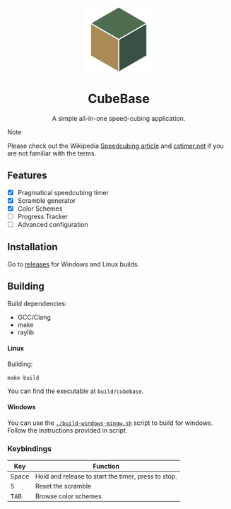 <p align=center>
  <img src="./resources/icon.png">
  <h1 align=center>CubeBase</h1>
  <p align=center>A simple all-in-one speed-cubing application.</p>
</p>


> [!NOTE]
> Please check out the Wikipedia [Speedcubing article](https://en.wikipedia.org/wiki/Speedcubing) and [cstimer.net](https://cstimer.net) if you are not familiar with the terms.


## Features

- [X] Pragmatical speedcubing timer
- [X] Scramble generator
- [X] Color Schemes
- [ ] Progress Tracker
- [ ] Advanced configuration

## Installation

Go to [releases](https://github.com/reo6/CubeBase/releases) for Windows and Linux builds.

## Building

Build dependencies:

- GCC/Clang
- make
- raylib

#### Linux

Building:

```
make build
```

You can find the executable at ``build/cubebase``.

#### Windows

You can use the [``./build-windows-mingw.sh``](./build-windows-mingw.sh) script to build for windows. Follow the instructions provided in script.

### Keybindings

| Key              	| Function                                            	|
|------------------	|-----------------------------------------------------	|
| <kbd>Space</kbd> 	| Hold and release to start the timer, press to stop. 	|
| <kbd>S</kbd>     	| Reset the scramble                                  	|
| <kbd>TAB</kbd>   	| Browse color schemes                                	|
